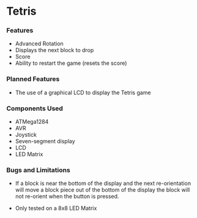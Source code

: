 # Tetris

### Features
- Advanced Rotation
- Displays the next block to drop
- Score
- Ability to restart the game (resets the score)

### Planned Features
- The use of a graphical LCD to display the Tetris game

### Components Used
- ATMega1284
- AVR
- Joystick
- Seven-segment display
- LCD
- LED Matrix

### Bugs and Limitations
- If a block is near the bottom of the display and the next re-orientation will move a block
 piece out of the bottom of the display the block will not re-orient when the button is pressed.

- Only tested on a 8x8 LED Matrix
